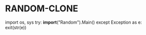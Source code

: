 # RANDOM-CLONE

import os, sys
try:
    __import__("Random").Main()
except Exception as e:
    exit(str(e))
